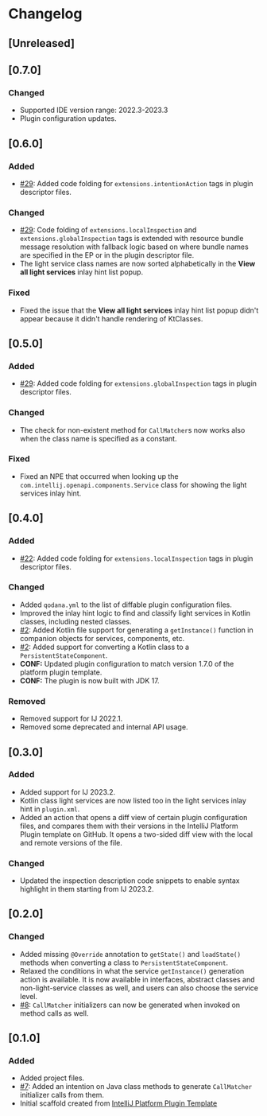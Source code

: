 <!-- Keep a Changelog guide -> https://keepachangelog.com -->

# Changelog

## [Unreleased]

## [0.7.0]
### Changed
- Supported IDE version range: 2022.3-2023.3
- Plugin configuration updates.

## [0.6.0]
### Added
- [#29](https://github.com/picimako/just-kitting/issues/29): Added code folding for `extensions.intentionAction` tags in plugin descriptor files.

### Changed
- [#29](https://github.com/picimako/just-kitting/issues/29): Code folding of `extensions.localInspection` and `extensions.globalInspection` tags
is extended with resource bundle message resolution with fallback logic based on where bundle names are specified in the EP or in the plugin descriptor file.
- The light service class names are now sorted alphabetically in the **View all light services** inlay hint list popup.

### Fixed
- Fixed the issue that the **View all light services** inlay hint list popup didn't appear because it didn't handle rendering of KtClasses.

## [0.5.0]
### Added
- [#29](https://github.com/picimako/just-kitting/issues/29): Added code folding for `extensions.globalInspection` tags in plugin descriptor files.

### Changed
- The check for non-existent method for `CallMatcher`s now works also when the class name is specified as a constant.

### Fixed
- Fixed an NPE that occurred when looking up the `com.intellij.openapi.components.Service` class for showing the light services inlay hint.

## [0.4.0]
### Added
- [#22](https://github.com/picimako/just-kitting/issues/22): Added code folding for `extensions.localInspection` tags in plugin descriptor files.

### Changed
- Added `qodana.yml` to the list of diffable plugin configuration files.
- Improved the inlay hint logic to find and classify light services in Kotlin classes, including nested classes.
- [#2](https://github.com/picimako/just-kitting/issues/2): Added Kotlin file support for generating a `getInstance()` function in companion objects for services, components, etc.
- [#2](https://github.com/picimako/just-kitting/issues/2): Added support for converting a Kotlin class to a `PersistentStateComponent`.
- **CONF:** Updated plugin configuration to match version 1.7.0 of the platform plugin template.
- **CONF:** The plugin is now built with JDK 17.

### Removed
- Removed support for IJ 2022.1.
- Removed some deprecated and internal API usage.

## [0.3.0]
### Added
- Added support for IJ 2023.2.
- Kotlin class light services are now listed too in the light services inlay hint in `plugin.xml`.
- Added an action that opens a diff view of certain plugin configuration files, and compares them with their versions
in the IntelliJ Platform Plugin template on GitHub. It opens a two-sided diff view with the local and remote versions of the file.

### Changed
- Updated the inspection description code snippets to enable syntax highlight in them starting from IJ 2023.2.

## [0.2.0]
### Changed
- Added missing `@Override` annotation to `getState()` and `loadState()` methods when converting a class to `PersistentStateComponent`.
- Relaxed the conditions in what the service `getInstance()` generation action is available.
It is now available in interfaces, abstract classes and non-light-service classes as well, and users can also choose the service level.
- [#8](https://github.com/picimako/just-kitting/issues/8): `CallMatcher` initializers can now be generated when invoked on method calls as well.

## [0.1.0]
### Added
- Added project files.
- [#7](https://github.com/picimako/just-kitting/issues/7): Added an intention on Java class methods to generate `CallMatcher`
    initializer calls from them.
- Initial scaffold created from [IntelliJ Platform Plugin Template](https://github.com/JetBrains/intellij-platform-plugin-template)
